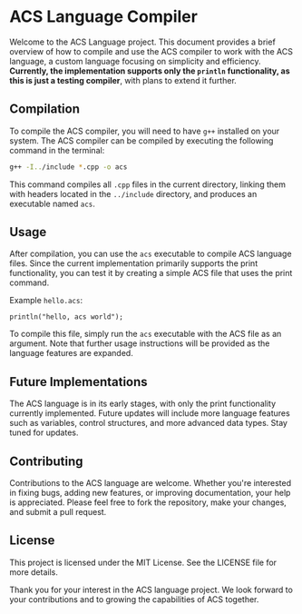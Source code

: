 # ACS Language Compiler

Welcome to the ACS Language project. This document provides a brief overview of how to compile and use the ACS compiler to work with the ACS language, a custom language focusing on simplicity and efficiency. **Currently, the implementation supports only the `println` functionality, as this is just a testing compiler**, with plans to extend it further.

## Compilation

To compile the ACS compiler, you will need to have `g++` installed on your system. The ACS compiler can be compiled by executing the following command in the terminal:

```bash
g++ -I../include *.cpp -o acs
```
This command compiles all `.cpp` files in the current directory, linking them with headers located in the `../include` directory, and produces an executable named `acs`.

## Usage

After compilation, you can use the `acs` executable to compile ACS language files. Since the current implementation primarily supports the print functionality, you can test it by creating a simple ACS file that uses the print command.

Example `hello.acs`:
```acs
println("hello, acs world");
```

To compile this file, simply run the `acs` executable with the ACS file as an argument. Note that further usage instructions will be provided as the language features are expanded.

## Future Implementations

The ACS language is in its early stages, with only the print functionality currently implemented. Future updates will include more language features such as variables, control structures, and more advanced data types. Stay tuned for updates.

## Contributing

Contributions to the ACS language are welcome. Whether you're interested in fixing bugs, adding new features, or improving documentation, your help is appreciated. Please feel free to fork the repository, make your changes, and submit a pull request.

## License

This project is licensed under the MIT License. See the LICENSE file for more details.

Thank you for your interest in the ACS language project. We look forward to your contributions and to growing the capabilities of ACS together.